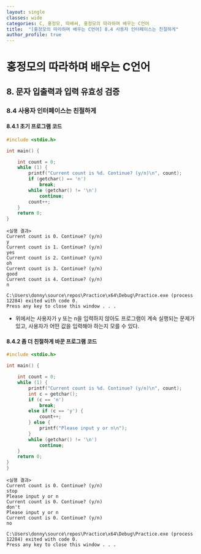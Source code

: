 ```yaml
---
layout: single
classes: wide
categories: C, 홍정모, 따배씨, 홍정모의 따라하며 배우는 C언어
title:  "[홍정모의 따라하며 배우는 C언어] 8.4 사용자 인터페이스는 친절하게"
author_profile: true
---
```


# 홍정모의 따라하며 배우는 C언어
## 8. 문자 입출력과 입력 유효성 검증
### 8.4 사용자 인터페이스는 친절하게
#### 8.4.1 초기 프로그램 코드
```c
#include <stdio.h>

int main() {

	int count = 0;
	while (1) {
		printf("Current count is %d. Continue? (y/n)\n", count);
		if (getchar() == 'n')
			break;
		while (getchar() != '\n')
			continue;
		count++; 
	}
	return 0;
}
```
```
<실행 결과>
Current count is 0. Continue? (y/n)
y
Current count is 1. Continue? (y/n)
yes
Current count is 2. Continue? (y/n)
oh
Current count is 3. Continue? (y/n)
good
Current count is 4. Continue? (y/n)
n

C:\Users\donny\source\repos\Practice\x64\Debug\Practice.exe (process 12284) exited with code 0.
Press any key to close this window . . .
```

- 위에서는 사용자가 y 또는 n을 입력하지 않아도 프로그램이 계속 실행되는 문제가 있고, 사용자가 어떤 값을 입력해야 하는지 모를 수 있다.

#### 8.4.2 좀 더 친절하게 바꾼 프로그램 코드
```c
#include <stdio.h>

int main() {

	int count = 0;
	while (1) {
		printf("Current count is %d. Continue? (y/n)\n", count);
		int c = getchar();
		if (c == 'n')
			break;
		else if (c == 'y') {
			count++; 
		} else {
			printf("Please input y or n\n");
		}
		while (getchar() != '\n')
			continue;
	}
	return 0;
}
}
```

```
<실행 결과>
Current count is 0. Continue? (y/n)
stop
Please input y or n
Current count is 0. Continue? (y/n)
don't
Please input y or n
Current count is 0. Continue? (y/n)
no

C:\Users\donny\source\repos\Practice\x64\Debug\Practice.exe (process 12284) exited with code 0.
Press any key to close this window . . .
```
